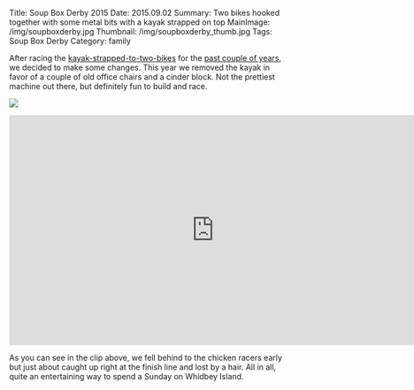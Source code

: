 Title: Soup Box Derby 2015
Date: 2015.09.02
Summary: Two bikes hooked together with some metal bits with a kayak strapped on top
MainImage: /img/soupboxderby.jpg
Thumbnail: /img/soupboxderby_thumb.jpg
Tags: Soup Box Derby
Category: family

After racing the [kayak-strapped-to-two-bikes][2010] for the [past couple of years][2014], we decided to make some changes. This year we removed the kayak in favor of a couple of old office chairs and a cinder block. Not the prettiest machine out there, but definitely fun to build and race.

<p><img src="/img/soupboxderby/2015.jpg" class="largeimg" /></p>

<p>
<iframe width="740" height="416" src="https://www.youtube.com/embed/s8wnIxJWVf8?rel=0" frameborder="0" allow="accelerometer; autoplay; encrypted-media; gyroscope; picture-in-picture" allowfullscreen></iframe>
</p>

As you can see in the clip above, we fell behind to the chicken racers early but just about caught up right at the finish line and lost by a hair. All in all, quite an entertaining way to spend a Sunday on Whidbey Island.

[2010]: /soup_box_derby_2010
[2014]: /soup_box_derby_2014
